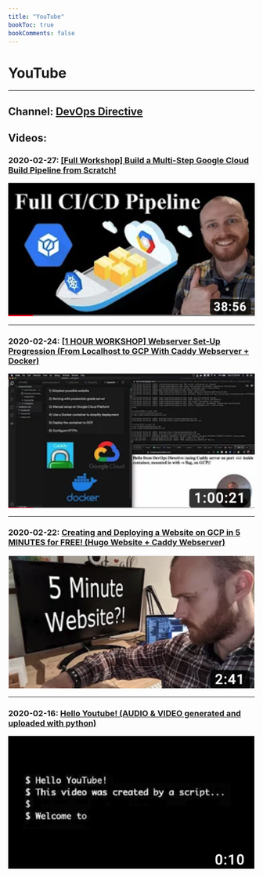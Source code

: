 ```yaml
---
title: "YouTube"
bookToc: true
bookComments: false
---
```


# YouTube

---

## Channel: [DevOps Directive](https://www.youtube.com/channel/UC4MdpjzjPuop_qWNAvR23JA)

## Videos:

### **2020-02-27:** [[Full Workshop] Build a Multi-Step Google Cloud Build Pipeline from Scratch!](https://www.youtube.com/watch?v=MF2gMZ5aDBQ)

[![Cloud Build Workshop](./images/cloud-build-workshop.png)](https://www.youtube.com/watch?v=MF2gMZ5aDBQ)

---

### **2020-02-24:** [[1 HOUR WORKSHOP] Webserver Set-Up Progression (From Localhost to GCP With Caddy Webserver + Docker)](https://www.youtube.com/watch?v=xo_4n2Reh58)

[![Webserver Workshop](./images/webserver-setup-workshop.png)](https://www.youtube.com/watch?v=xo_4n2Reh58)

---

### **2020-02-22:** [Creating and Deploying a Website on GCP in 5 MINUTES for FREE! (Hugo Website + Caddy Webserver)](https://www.youtube.com/watch?v=hxTnB_FZpw8)

[![Five Minute Website](./images/five-minute-website.png)](https://www.youtube.com/watch?v=xo_4n2Reh58)

---

### **2020-02-16:** [Hello Youtube! (AUDIO & VIDEO generated and uploaded with python)](https://www.youtube.com/watch?v=7CIakJ8PMZs)

[![Hello Youtube](./images/hello-youtube.png)](https://www.youtube.com/watch?v=7CIakJ8PMZs)
